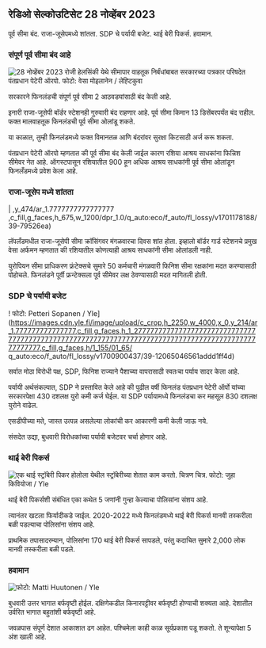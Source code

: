 रेडिओ सेल्कोउटिसेट 28 नोव्हेंबर 2023
--------------------------------------------------------

पूर्व सीमा बंद. राजा-जूसेपमध्ये शांतता. SDP चे पर्यायी बजेट. थाई बेरी पिकर्स. हवामान.

### संपूर्ण पूर्व सीमा बंद आहे

![28 नोव्हेंबर 2023 रोजी हेलसिंकी येथे सीमापार वाहतूक निर्बंधांबाबत सरकारच्या पत्रकार परिषदेत पंतप्रधान पेटेरी ऑरपो. फोटो: वेसा मोइलानेन / लेह्टिकुवा](https://images.cdn.yle.fi/image/upload/c_crop,h_2880,w_5120,x_0,y_533/ar_1.777777777777777,c_fill,g_faces,h_675,w_1200/dpr_1.0/q_auto:eco/f_auto/fl_losy/fl_198519/1977777777777777777,c_fill,g_faces65f7fb63bc0)

सरकारने फिनलंडची संपूर्ण पूर्व सीमा 2 आठवड्यांसाठी बंद केली आहे.

इनारी राजा-जूसेपी बॉर्डर स्टेशनही गुरुवारी बंद राहणार आहे. पूर्व सीमा किमान 13 डिसेंबरपर्यंत बंद राहील. फक्त मालवाहतूक फिनलंडची पूर्व सीमा ओलांडू शकते.

या काळात, तुम्ही फिनलंडमध्ये फक्त विमानतळ आणि बंदरांवर सुरक्षा किटसाठी अर्ज करू शकता.

पंतप्रधान पेटेरी ऑरपो म्हणतात की पूर्व सीमा बंद केली जाईल कारण रशिया आश्रय साधकांना फिन्निश सीमेवर नेत आहे. ऑगस्टपासून रशियातील 900 हून अधिक आश्रय साधकांनी पूर्व सीमा ओलांडून फिनलँडमध्ये प्रवेश केला आहे.

### राजा-जूसेप मध्ये शांतता

| ,y_474/ar_1.7777777777777777 ,c_fill,g_faces,h_675,w_1200/dpr_1.0/q_auto:eco/f_auto/fl_lossy/v1701178188/39-79526ea)

लॅपलँडमधील राजा-जूसेपी सीमा क्रॉसिंगवर मंगळवारचा दिवस शांत होता. इव्हालो बॉर्डर गार्ड स्टेशनचे प्रमुख वेसा अर्फमन म्हणतात की रशियातील कोणत्याही आश्रय साधकांनी सीमा ओलांडली नाही.

युरोपियन सीमा प्राधिकरण फ्रंटेक्सचे सुमारे 50 कर्मचारी मंगळवारी फिनिश सीमा रक्षकांना मदत करण्यासाठी पोहोचले. फिनलंडने पूर्वी फ्रन्टेक्सला पूर्व सीमेवर लक्ष ठेवण्यासाठी मदत मागितली होती.

### SDP चे पर्यायी बजेट

! फोटो: Petteri Sopanen / Yle](https://images.cdn.yle.fi/image/upload/c_crop,h_2250,w_4000,x_0,y_214/ar_1.777777777777777,c_fill,g_faces,h_1_277777777777777777777777777777777777777777777777777777777777777777777777777777777777777777777777777,c_fill,g_faces,h/1_155/01_65/ q_auto:eco/f_auto/fl_lossy/v1700900437/39-12065046561addd1ff4d)

सर्वात मोठा विरोधी पक्ष, SDP, फिनिश राज्याने पैशाच्या वापरासाठी स्वतःचा पर्याय सादर केला आहे.

पर्यायी अर्थसंकल्पात, SDP ने प्रस्तावित केले आहे की पुढील वर्षी फिनलंड पंतप्रधान पेटेरी ऑर्पो यांच्या सरकारपेक्षा 430 दशलक्ष युरो कमी कर्ज घेईल. या SDP पर्यायामध्ये फिनलंडचा कर महसूल 830 दशलक्ष युरोने वाढेल.

एसडीपीच्या मते, जास्त उत्पन्न असलेल्या लोकांची कर आकारणी कमी केली जाऊ नये.

संसदेत उद्या, बुधवारी विरोधकांच्या पर्यायी बजेटवर चर्चा होणार आहे.

### थाई बेरी पिकर्स

![एक थाई स्ट्रॉबेरी पिकर होलोला येथील स्ट्रॉबेरीच्या शेतात काम करतो. चित्रण चित्र. फोटो: जुहा किवियोजा / Yle](https://images.cdn.yle.fi/image/upload/c_crop,h_3158,w_5615,x_0,y_362/ar_1.777777777777777,c_fill,g_faces,h_1577777777777777777777777777777777777777777777777777777777777777777777777777777777777777777777777777777777,c_fill,g_faces,h/1_050/020/q_auto:eco/f_auto/fl_lossy/v1697111616/39-11854426527dce6a43a2)

थाई बेरी पिकर्सशी संबंधित एका कथेत 5 जणांनी गुन्हा केल्याचा पोलिसांना संशय आहे.

त्यानंतर खटला फिर्यादीकडे जाईल. 2020-2022 मध्ये फिनलंडमध्ये थाई बेरी पिकर्स मानवी तस्करीला बळी पडल्याचा पोलिसांना संशय आहे.

प्राथमिक तपासादरम्यान, पोलिसांना 170 थाई बेरी पिकर्स सापडले, परंतु कदाचित सुमारे 2,000 लोक मानवी तस्करीला बळी पडले.

### हवामान

![ फोटो: Matti Huutonen / Yle](https://images.cdn.yle.fi/image/upload/c_crop,h_1080,w_1919,x_0,y_0/ar_1.777777777777777,c_fill,g_faces,h_175,h_6750/q_auto:eco/f_auto/fl_lossy/v1701179634/39-12078316565f0cf485dd)

बुधवारी उत्तर भागात बर्फवृष्टी होईल. दक्षिणेकडील किनारपट्टीवर बर्फवृष्टी होण्याची शक्यता आहे. देशातील उर्वरित भागात बहुतांशी बर्फवृष्टी आहे.

जवळपास संपूर्ण देशात आकाशात ढग आहेत. पश्चिमेला काही काळ सूर्यप्रकाश पडू शकतो. ते शून्यापेक्षा 5 अंश खाली आहे.